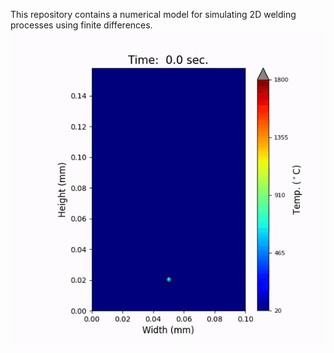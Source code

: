 This repository contains a numerical model for simulating 2D welding processes using finite differences.
![Description of GIF](./Animation.gif)

